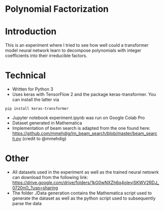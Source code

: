 # Polynomial Factorization

# Introduction

This is an experiment where I tried to see how well could a transformer model neural network learn to decompose polynomials with integer coefficients into their irreducible factors.

# Technical
* Written for Python 3
* Uses keras with TensorFlow 2 and the package keras-transformer. You can install the latter via

```console
pip install keras-transformer
```

* Jupyter notebook experiment.ipynb was run on Google Colab Pro
* Dataset generated in Mathematica
* Implementation of beam search is adapted from the one found here: https://github.com/mmehdig/lm_beam_search/blob/master/beam_search.py (credit to @mmehdig)

# Other

* All datasets used in the experiment as well as the trained neural netowrk can download from the following link: 
https://drive.google.com/drive/folders/1kG0wNXZh6q4olevjSKWV2RDJ_0720nO_?usp=sharing
* The folder ./Data generation contains the Mathematica script used to generate the dataset as well as the python script used to subsequently parse the data

